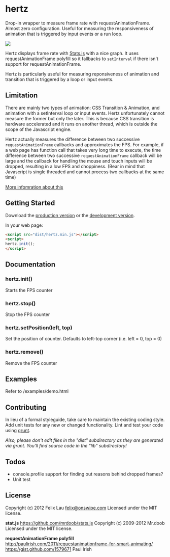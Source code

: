 # hertz

Drop-in wrapper to measure frame rate with requestAnimationFrame. Almost zero configuration. Useful for measuring the responsiveness of animation that is triggered by input events or a run loop.

![](http://f.cl.ly/items/2B34301C0O0A2y2b1H2D/Screen%20Shot%202012-07-23%20at%2012.28.04%20PM.png)

Hertz displays frame rate with [Stats.js](https://github.com/mrdoob/stats.js) with a nice graph. It uses requestAnimationFrame polyfill so it fallbacks to `setInterval` if there isn't support for requestAnimationFrame.

Hertz is particularly useful for measuring reponsiveness of animation and transition that is triggered by a loop or input events.

## Limitation

There are mainly two types of animation: CSS Transition & Animation, and animation with a setInterval loop or input events. Hertz unfortunately cannot measure the former but only the later. This is because CSS transition is hardware accelerated and it runs on another thread, which is outside the scope of the Javascript engine.

Hertz actually measures the difference between two successive `requestAnimationFrame` callbacks and approximates the FPS. For example, if a web page has function call that takes very long time to execute, the time difference between two successive `requestAnimationFrame` callback will be large and the callback for handling the mouse and touch inputs will be dropped, resulting in a low FPS and choppiness. (Bear in mind that Javascript is single threaded and cannot process two callbacks at the same time)

[More infomration about this](http://lists.webkit.org/pipermail/webkit-dev/2011-April/016502.html)

## Getting Started

Download the [production version][min] or the [development version][max].

[min]: https://raw.github.com/felixlaumon/hertz/master/dist/hertz.min.js
[max]: https://raw.github.com/felixlaumon/hertz/master/dist/hertz.js

In your web page:

```html
<script src="dist/hertz.min.js"></script>
<script>
hertz.init();
</script>
```

## Documentation

### hertz.init()
Starts the FPS counter

### hertz.stop()
Stop the FPS counter

### hertz.setPosition(left, top)
Set the position of counter. Defaults to left-top corner (i.e. left = 0, top = 0)

### hertz.remove()
Remove the FPS counter

## Examples
Refer to /examples/demo.html

## Contributing
In lieu of a formal styleguide, take care to maintain the existing coding style. Add unit tests for any new or changed functionality. Lint and test your code using [grunt](https://github.com/cowboy/grunt).

_Also, please don't edit files in the "dist" subdirectory as they are generated via grunt. You'll find source code in the "lib" subdirectory!_

## Todos
- console.profile support for finding out reasons behind dropped frames?
- Unit test

## License
Copyright (c) 2012 Felix Lau felix@onswipe.com
Licensed under the MIT license.

__stat.js__
https://github.com/mrdoob/stats.js
Copyright (c) 2009-2012 Mr.doob
Licensed under the MIT license.

__requestAnimationFrame polyfill__
http://paulirish.com/2011/requestanimationframe-for-smart-animating/
https://gist.github.com/1579671
Paul Irish

